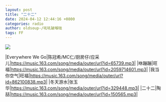 ```yaml
---
layout: post
title: "二十二"
date: 2024-04-12 12:44:16 +0800
categories: radio
author: oldsoup-/吼吼破喉咙
tags: FF
---
```

![]({{site.baseurl}}/images/cover_20240412.jpg)

|Everywhere We Go|陈冠希/MC仁/厨房仔/应采儿|https://music.163.com/song/media/outer/url?id=65739.mp3|
|咻蹦蹦|旺福|https://music.163.com/song/media/outer/url?id=2059714601.mp3|
|我当你空气|旺福|https://music.163.com/song/media/outer/url?id=862100838.mp3|
|冬天游水|张玉华|https://music.163.com/song/media/outer/url?id=329448.mp3|
|二十二|陶喆|https://music.163.com/song/media/outer/url?id=150565.mp3|

